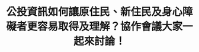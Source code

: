 ---
id: "92"
lang: zh-tw
description: 「促進公民投票案正反雙方意見多元表達」部會自提案
propose_date: 2021-03-08
meeting_date: 2022-04-14
publish: "TRUE"
selected: "FALSE"
blog_selected: "FALSE"
thumbnail: https://cm.pdis.nat.gov.tw/images/post/1_q0J76XLrIs3I7AAJlk3YFfJ3w-llvAA.jpg
title: 公投資訊如何讓原住民、新住民及身心障礙者更容易取得及理解？協作會議大家一起來討論！
introduction:
  content: >-
    本次提案為中央選舉委員會的自選提案。為加強對新住民、原住民及身心障礙投票權人宣導，讓他們有更友善及多元管道獲取公民投票相關訊息。協作會議將蒐整各方代表意見，盤點常用的資訊接收及溝通管道，作為未來選務宣導方式之研擬參考。

    中央選舉委員會與行政院公共數位創新空間（PDIS）合作召開協作會議，希望籌備過程涵融多方意見，讓大眾能對公民投票有更多的了解。透過開放透明的會議機制與互動式的工作坊，讓更多關心公投的人，也能在政策擬定前期，參與討論，表達看法。
color: red
join:
  type: 部
  title: |-
    「促進新住民、原住民及身心障礙之投票權人
    透過多元管道取得公民投票相關資訊」
layout: post
departments:
  - 中選會
tags:
  - 公共政策
  - 公私協力
embed:
  mind_map:
    links:
      - https://miro.com/app/board/uXjVODaOxto=/?share_link_id=626217897099
  ministry_slide:
    links:
      - https://issuu.com/pdis.tw/docs/_v2_ef8e8618c59ad4
  host_slide:
    links:
      - https://issuu.com/pdis.tw/docs/92_
---